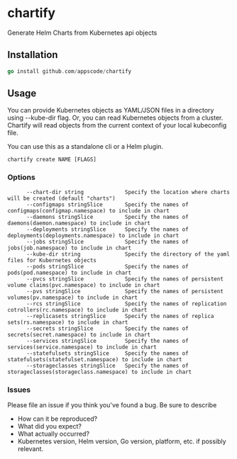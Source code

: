 # chartify
Generate Helm Charts from Kubernetes api objects

## Installation
```go
go install github.com/appscode/chartify
```

## Usage
You can provide Kubernetes objects as YAML/JSON files in a directory using --kube-dir flag. Or, you can read Kubernetes
objects from a cluster. Chartify will read objects from the current context of your local kubeconfig file.

You can use this as a standalone cli or a Helm plugin.

```
chartify create NAME [FLAGS]
```

### Options

```
      --chart-dir string             Specify the location where charts will be created (default "charts")
      --configmaps stringSlice       Specify the names of configmaps(configmap.namespace) to include in chart
      --daemons stringSlice          Specify the names of daemons(daemon.namespace) to include in chart
      --deployments stringSlice      Specify the names of deployments(deployments.namespace) to include in chart
      --jobs stringSlice             Specify the names of jobs(job.namespace) to include in chart
      --kube-dir string              Specify the directory of the yaml files for Kubernetes objects
      --pods stringSlice             Specify the names of pods(pod.namespace) to include in chart
      --pvcs stringSlice             Specify the names of persistent volume claims(pvc.namespace) to include in chart
      --pvs stringSlice              Specify the names of persistent volumes(pv.namespace) to include in chart
      --rcs stringSlice              Specify the names of replication cotrollers(rc.namespace) to include in chart
      --replicasets stringSlice      Specify the names of replica sets(rs.namespace) to include in chart
      --secrets stringSlice          Specify the names of secrets(secret.namespace) to include in chart
      --services stringSlice         Specify the names of services(service.namespace) to include in chart
      --statefulsets stringSlice     Specify the names of statefulsets(statefulset.namespace) to include in chart
      --storageclasses stringSlice   Specify the names of storageclasses(storageclass.namespace) to include in chart
```

### Issues
Please file an issue if you think you've found a bug. Be sure to describe
 * How can it be reproduced?
 * What did you expect?
 * What actually occurred?
 * Kubernetes version, Helm version, Go version, platform, etc. if possibly relevant.
